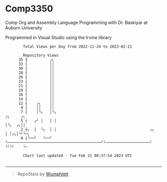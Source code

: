 # Comp3350
Comp Org and Assembly Language Programming with Dr. Baskiyar at Auburn University

Programmed in Visual Studio using the Irvine library

```
        Total Views per Day from 2022-11-24 to 2023-02-21

        Repository Views
      35 ┼          ╭╮
      33 ┤          ││
      30 ┤          ││
      28 ┤          ││
      26 ┤          ││
      23 ┤          ││
      21 ┤          ││
      19 ┤          ││
      16 ┤          ││
      14 ┤          ││
      12 ┤    ╭╮    ││
       9 ┤    ││    ││
       7 ┤    │╰╮   │╰╮                                                                ╭╮     ╭╮
       5 ┤   ╭╯ │   │ │                                                                │╰╮  ╭╮││
       2 ┼╮  │  ╰╮  │ │                                          ╭╮                    │ │╭╮│╰╯╰─╮
       0 ┤╰──╯   ╰──╯ ╰──────────────────────────────────────────╯╰────────────────────╯ ╰╯╰╯    ╰─

        Chart last updated - Tue Feb 21 00:37:54 2023 UTC
        
```

---

> RepoStats by [Wumphlett](https://github.com/Wumphlett)
